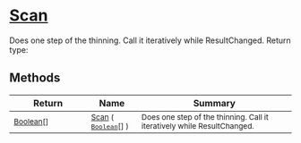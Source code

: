 # [Scan](./HSCPThinningStep-100664156.md)

Does one step of the thinning. Call it iteratively while ResultChanged.
Return type:
## Methods

| Return | Name | Summary | 
| --- | --- | --- | 
| <sub>[Boolean](https://docs.microsoft.com/en-us/dotnet/api/System.Boolean)[]</sub><img width=200/>| <sub>[Scan](./HSCPThinningStep-100664156.md) ( [`Boolean`](https://docs.microsoft.com/en-us/dotnet/api/System.Boolean)[] )</sub>| <sub>Does one step of the thinning. Call it iteratively while ResultChanged.</sub><img width=200/>| <br>


